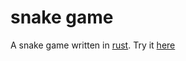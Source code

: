 # snake game
A snake game written in [rust](https://www.rust-lang.org/).
Try it [here](https://a-rustacean.github.io/snake-game)

